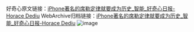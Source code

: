 好奇心原文链接：[iPhone著名的席勒定律就要成为历史_智能_好奇心日报-Horace Dediu](https://www.qdaily.com/articles/9913.html)
WebArchive归档链接：[iPhone著名的席勒定律就要成为历史_智能_好奇心日报-Horace Dediu](http://web.archive.org/web/20190623155214/https://www.qdaily.com/articles/9913.html)
![image](http://ww3.sinaimg.cn/large/007d5XDply1g3vh585satj30u04l0b29)